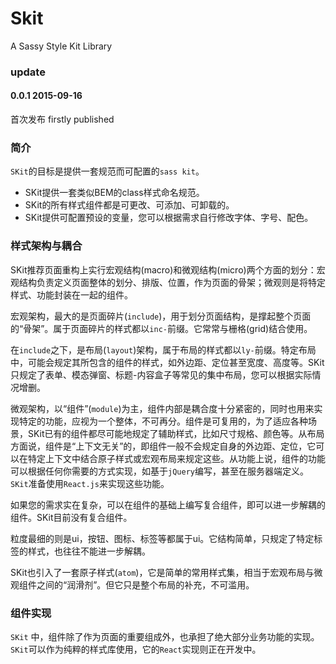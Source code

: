 # Skit
A Sassy Style Kit Library

### update

#### 0.0.1 2015-09-16

首次发布 firstly published

### 简介

```SKit```的目标是提供一套规范而可配置的```sass kit```。

- SKit提供一套类似BEM的class样式命名规范。
- SKit的所有样式组件都是可更改、可添加、可卸载的。
- SKit提供可配置预设的变量，您可以根据需求自行修改字体、字号、配色。

### 样式架构与耦合

SKit推荐页面重构上实行宏观结构(macro)和微观结构(micro)两个方面的划分：宏观结构负责定义页面整体的划分、排版、位置，作为页面的骨架；微观则是将特定样式、功能封装在一起的组件。

宏观架构，最大的是页面碎片(```include```)，用于划分页面结构，是撑起整个页面的“骨架”。属于页面碎片的样式都以```inc-```前缀。它常常与栅格(grid)结合使用。

在```include```之下，是布局(```layout```)架构，属于布局的样式都以```ly-```前缀。特定布局中，可能会规定其所包含的组件的样式，如外边距、定位甚至宽度、高度等。SKit只规定了表单、模态弹窗、标题-内容盒子等常见的集中布局，您可以根据实际情况增删。

微观架构，以“组件”(```module```)为主，组件内部是耦合度十分紧密的，同时也用来实现特定的功能，应视为一个整体，不可再分。组件是可复用的，为了适应各种场景，SKit已有的组件都尽可能地规定了辅助样式，比如尺寸规格、颜色等。从布局方面说，组件是“上下文无关”的，即组件一般不会规定自身的外边距、定位，它可以在特定上下文中结合原子样式或宏观布局来规定这些。从功能上说，组件的功能可以根据任何你需要的方式实现，如基于```jQuery```编写，甚至在服务器端定义。```SKit```准备使用```React.js```来实现这些功能。

如果您的需求实在复杂，可以在组件的基础上编写复合组件，即可以进一步解耦的组件。SKit目前没有复合组件。

粒度最细的则是ui，按钮、图标、标签等都属于ui。它结构简单，只规定了特定标签的样式，也往往不能进一步解耦。

SKit也引入了一套原子样式(```atom```)，它是简单的常用样式集，相当于宏观布局与微观组件之间的“润滑剂”。但它只是整个布局的补充，不可滥用。

### 组件实现

```SKit``` 中，组件除了作为页面的重要组成外，也承担了绝大部分业务功能的实现。```SKit```可以作为纯粹的样式库使用，它的```React```实现则正在开发中。
